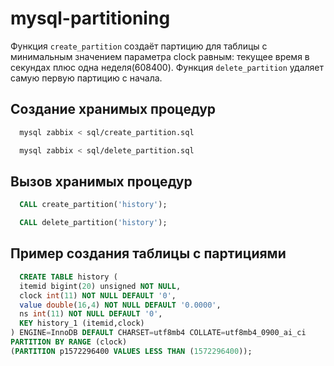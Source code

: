 # mysql-partitioning
Функция `create_partition` создаёт партицию для таблицы с минимальным значением параметра clock равным: текущее время в секундах плюс одна неделя(608400).
Функция `delete_partition` удаляет самую первую партицию с начала.

## Создание хранимых процедур
```bash
  mysql zabbix < sql/create_partition.sql
```
```bash
  mysql zabbix < sql/delete_partition.sql
```

## Вызов хранимых процедур
```sql
  CALL create_partition('history');
```
```sql
  CALL delete_partition('history');
```
## Пример создания таблицы с партициями
```sql
  CREATE TABLE history (
  itemid bigint(20) unsigned NOT NULL,
  clock int(11) NOT NULL DEFAULT '0',
  value double(16,4) NOT NULL DEFAULT '0.0000',
  ns int(11) NOT NULL DEFAULT '0',
  KEY history_1 (itemid,clock)
) ENGINE=InnoDB DEFAULT CHARSET=utf8mb4 COLLATE=utf8mb4_0900_ai_ci
PARTITION BY RANGE (clock)
(PARTITION p1572296400 VALUES LESS THAN (1572296400));
```
